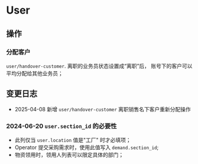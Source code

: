 # User

操作
--------------------------------------------------------------------------
### 分配客户
`user/handover-customer`. 离职的业务员状态设置成“离职”后，
账号下的客户可以平均分配给其他业务员；

变更日志
--------------------------------------------------------------------------
- 2025-04-08 新增 `user/handover-customer` 离职销售名下客户重新分配操作

### 2024-06-20 `user.section_id` 的必要性

- 此列仅当 `user.location` 值是"工厂" 时才必填项；
- Operator 提交采购需求时，使用此值写入 `demand.section_id`;
- 物资领用时，领用人列表可以限定具体的部门；
